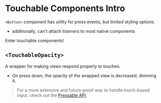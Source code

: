 # Touchable Components Intro

`<Button>` component has utility for press events, but limited styling options

- additionally, can't attach listeners to most native components

Enter touchable components!

## `<TouchableOpacity>`

A wrapper for making views respond properly to touches.

- On press down, the opacity of the wrapped view is decreased, dimming it.

> For a more extensive and future-proof way to handle touch-based input, check out the [Pressable API](https://reactnative.dev/docs/pressable).
